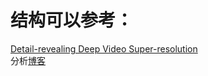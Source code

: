 # 结构可以参考：
[Detail-revealing Deep Video Super-resolution](https://arxiv.org/abs/1704.02738)  
分析[博客](https://blog.csdn.net/lvxiao2897/article/details/102443387)  
